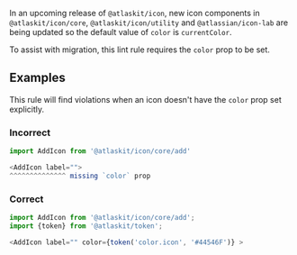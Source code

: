 In an upcoming release of `@atlaskit/icon`, new icon components in `@atlaskit/icon/core`,
`@atlaskit/icon/utility` and `@atlassian/icon-lab` are being updated so the default value of `color`
is `currentColor`.

To assist with migration, this lint rule requires the `color` prop to be set.

## Examples

This rule will find violations when an icon doesn't have the `color` prop set explicitly.

### Incorrect

```js
import AddIcon from '@atlaskit/icon/core/add'

<AddIcon label="">
^^^^^^^^^^^^^^ missing `color` prop
```

### Correct

```js
import AddIcon from '@atlaskit/icon/core/add';
import {token} from '@atlaskit/token';

<AddIcon label="" color={token('color.icon', '#44546F')} >
```
